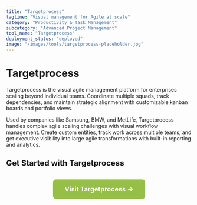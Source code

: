 ```yaml
---
title: "Targetprocess"
tagline: "Visual management for Agile at scale"
category: "Productivity & Task Management"
subcategory: "Advanced Project Management"
tool_name: "Targetprocess"
deployment_status: "deployed"
image: "/images/tools/targetprocess-placeholder.jpg"
---
```


# Targetprocess

Targetprocess is the visual agile management platform for enterprises scaling beyond individual teams. Coordinate multiple squads, track dependencies, and maintain strategic alignment with customizable kanban boards and portfolio views.

Used by companies like Samsung, BMW, and MetLife, Targetprocess handles complex agile scaling challenges with visual workflow management. Create custom entities, track work across multiple teams, and get executive visibility into large agile transformations with built-in reporting and analytics.

## Get Started with Targetprocess

<div style="text-align: center; margin: 2rem 0;">
  <a href="https://www.targetprocess.com" target="_blank" rel="noopener noreferrer" style="display: inline-block; background: #96BF47; color: white; padding: 1rem 2rem; text-decoration: none; border-radius: 8px; font-weight: 600; font-size: 1.1rem;">Visit Targetprocess →</a>
</div>